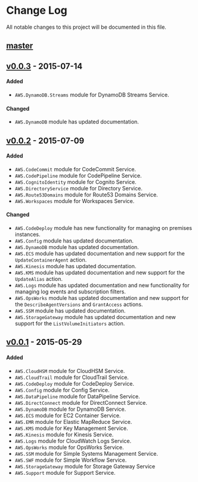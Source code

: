 # Change Log

All notable changes to this project will be documented in this file.

## [master](https://github.com/jkakar/aws-elixir)

## [v0.0.3](https://github.com/jkakar/aws-elixir/tree/v0.0.3) - 2015-07-14
#### Added
- `AWS.DynamoDB.Streams` module for DynamoDB Streams Service.

#### Changed
- `AWS.DynamoDB` module has updated documentation.

## [v0.0.2](https://github.com/jkakar/aws-elixir/tree/v0.0.2) - 2015-07-09
#### Added
- `AWS.CodeCommit` module for CodeCommit Service.
- `AWS.CodePipeline` module for CodePipeline Service.
- `AWS.CognitoIdentity` module for Cognito Service.
- `AWS.DirectoryService` module for Directory Service.
- `AWS.Route53Domains` module for Route53 Domains Service.
- `AWS.Workspaces` module for Workspaces Service.

#### Changed
- `AWS.CodeDeploy` module has new functionality for managing on premises
  instances.
- `AWS.Config` module has updated documentation.
- `AWS.DynamoDB` module has updated documentation.
- `AWS.ECS` module has updated documentation and new support for the
  `UpdateContainerAgent` action.
- `AWS.Kinesis` module has updated documentation.
- `AWS.KMS` module has updated documentation and new support for the
  `UpdateAlias` action.
- `AWS.Logs` module has updated documentation and new functionality for
  managing log events and subscription filters.
- `AWS.OpsWorks` module has updated documentation and new support for the
  `DescribeAgentVersions` and `GrantAccess` actions.
- `AWS.SSM` module has updated documentation.
- `AWS.StorageGateway` module has updated documentation and new support for
  the `ListVolumeInitiators` action.

## [v0.0.1](https://github.com/jkakar/aws-elixir/tree/v0.0.1) - 2015-05-29
#### Added
- `AWS.CloudHSM` module for CloudHSM Service.
- `AWS.CloudTrail` module for CloudTrail Service.
- `AWS.CodeDeploy` module for CodeDeploy Service.
- `AWS.Config` module for Config Service.
- `AWS.DataPipeline` module for DataPipeline Service.
- `AWS.DirectConnect` module for DirectConnect Service.
- `AWS.DynamoDB` module for DynamoDB Service.
- `AWS.ECS` module for EC2 Container Service.
- `AWS.EMR` module for Elastic MapReduce Service.
- `AWS.KMS` module for Key Management Service.
- `AWS.Kinesis` module for Kinesis Service.
- `AWS.Logs` module for CloudWatch Logs Service.
- `AWS.OpsWorks` module for OpsWorks Service.
- `AWS.SSM` module for Simple Systems Management Service.
- `AWS.SWF` module for Simple Workflow Service.
- `AWS.StorageGateway` module for Storage Gateway Service
- `AWS.Support` module for Support Service.

